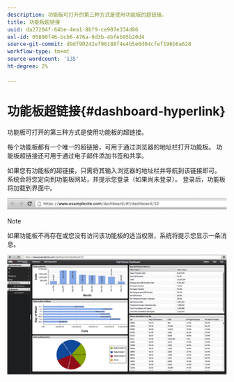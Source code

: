 ```yaml
---
description: 功能板可打开的第三种方式是使用功能板的超链接。
title: 功能板超链接
uuid: da27204f-64be-4ea1-8bf9-ce907e334d86
exl-id: 05890f46-bcb6-476a-9d3b-4bfeb95b20d4
source-git-commit: d9df90242ef96188f4e4b5e6d04cfef196b0a628
workflow-type: tm+mt
source-wordcount: '135'
ht-degree: 2%

---
```


# 功能板超链接{#dashboard-hyperlink}

功能板可打开的第三种方式是使用功能板的超链接。

每个功能板都有一个唯一的超链接，可用于通过浏览器的地址栏打开功能板。 功能板超链接还可用于通过电子邮件添加书签和共享。

如果您有功能板的超链接，只需将其输入浏览器的地址栏并导航到该链接即可。 系统会将您定向到功能板网站，并提示您登录（如果尚未登录）。 登录后，功能板将加载到界面中。

![](assets/db_hyperlink.png)

>[!NOTE]
>
>如果功能板不再存在或您没有访问该功能板的适当权限，系统将提示您显示一条消息。

![](assets/db_hyperlink2.png)
